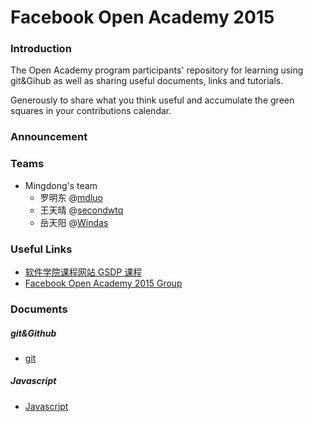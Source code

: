 # Facebook Open Academy 2015

### Introduction

The Open Academy program participants' repository for learning using git&Gihub as well as sharing useful documents, links and tutorials.

Generously to share what you think useful and accumulate the green squares in your contributions calendar.

### Announcement

### Teams

* Mingdong's team
  * 罗明东 @[mdluo](https://github.com/mdluo)
  * 王天晴 @[secondwtq](https://github.com/secondwtq)
  * 岳天阳 @[Windas](https://github.com/Windas)

### Useful Links

* [软件学院课程网站 GSDP 课程](http://swjx.scu.edu.cn/moodle/course/view.php?id=6322)
* [Facebook Open Academy 2015 Group](https://www.facebook.com/groups/1382084198753265/)

### Documents

##### git&Github

* [git](https://github.com/scuol/open-academy-2015/blob/master/document/git.md)

##### Javascript

* [Javascript](https://github.com/scuol/open-academy-2015/blob/master/document/javascript.md)
